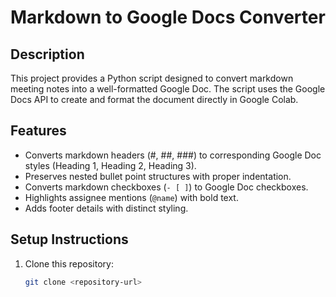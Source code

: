# Markdown to Google Docs Converter

## Description
This project provides a Python script designed to convert markdown meeting notes into a well-formatted Google Doc. The script uses the Google Docs API to create and format the document directly in Google Colab.

## Features
- Converts markdown headers (#, ##, ###) to corresponding Google Doc styles (Heading 1, Heading 2, Heading 3).
- Preserves nested bullet point structures with proper indentation.
- Converts markdown checkboxes (`- [ ]`) to Google Doc checkboxes.
- Highlights assignee mentions (`@name`) with bold text.
- Adds footer details with distinct styling.

## Setup Instructions
1. Clone this repository:
   ```bash
   git clone <repository-url>
